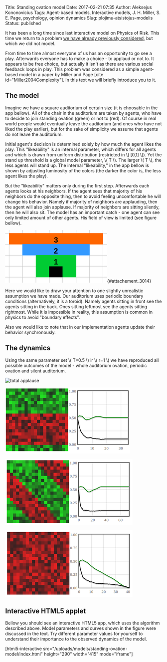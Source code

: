 Title: Standing ovation model
Date: 2017-02-21 07:35
Author: Aleksejus Kononovicius
Tags: Agent-based models, Interactive models, J. H. Miller, S. E. Page, psychology, opinion dynamics
Slug: plojimu-atsistojus-modelis
Status: published

It has been a long time
since last interactive model on Physics of Risk. This time we return to
a problem [we have already previously
considered](/statistical-physics-a-key-to-understanding-of-the-social-and-economic-complexity),
but which we did not model.

From time to time almost everyone of us has an opportunity to go see a
play. Afterwards everyone has to make a choice - to applaud or not to.
It appears to be free choice, but actually it isn't as there are various
social feedback loops in play. This problem was considered as a simple
agent-based model in a paper by Miller and Page \[cite
id="Miller2004Complexity"\]. In this text we will briefly introduce you
to it.<!--more-->

The model
---------

Imagine we have a square auditorium of certain size (it is choosable in
the app bellow). All of the chair in the auditorium are taken by agents,
who have to decide to join standing ovation (green) or not to (red). Of
course in real world people would eventually leave the auditorium (and
ones who have not liked the play earlier), but for the sake of
simplicity we assume that agents do not leave the auditorium.

Initial agent's decision is determined solely by how much the agent
likes the play. This "likeability" is an internal parameter, which
differs for all agents and which is drawn from uniform distribution
(restricted in \\\(  \[0,1\] \\\)). Yet the stand up threshold is a
global model parameter, \\\(  T \\\). The larger \\\(  T \\\), the less
agents will stand up. The internal "likeability," in the app bellow is
shown by adjusting luminosity of the colors (the darker the color is,
the less agent likes the play).

But the "likeability" matters only during the first step. Afterwards
each agents looks at his neighbors. If the agent sees that majority of
his neighbors do the opposite thing, then to avoid feeling uncomfortable
he will change his behavior. Namely if majority of neighbors are
applauding, then the agent will also join applause. If majority of
neighbors are sitting silently, then he will also sit. The model has an
important catch - one agent can see only limited amount of other agents.
His field of view is limited (see figure bellow).

![vision cone](/uploads/2017/02/som-matymo-kugis.png "Agent's field of view is a cone. Vision radius is a choosable model parameter (cases up until r=3 are shown)."){#attachement_3014}

Here we would like to draw your attention to one slightly unrealistic
assumption we have made. Our auditorium uses periodic boundary
conditions (alternatively, it is a toroid). Namely agents sitting in
front see the agents sitting in the back. Ones sitting leftmost see the
agents sitting rightmost. While it is impossible in reality, this
assumption is common in physics to avoid "boundary effects".

Also we would like to note that in our implementation agents update
their behavior synchronously.

The dynamics
------------

Using the same parameter set \\\(  T=0.5 \\\) ir \\\(  r=1 \\\) we have
reproduced all possible outcomes of the model - whole auditorium
ovation, periodic ovation and silent auditorium.

![total applause](/uploads/2017/02/som-visi-ploja.png "After some time all
agents have joined standing ovation (green curve is at 1). No agents feel
uncomfortable (black curve is at 0).")

![periodic patches 1](/uploads/2017/02/som-lygiagretus.png "Periodic ovation has developed. Agents stand up and after some time sit down. A fraction of agents remains uncomfortable.")

![periodic patches 2](/uploads/2017/02/som-diagonalus.png "Periodic ovation has developed. Agents stand up and after some time sit down. A fraction of agents remains uncomfortable. The main difference from the previous example is a shape of the 'front.'")

![applause dies down](/uploads/2017/02/som-neploja.png "After some time applause dies down (green curve is at 0). No agents feel uncomfortable (black curve is at 0).")
 
Interactive HTML5 applet
------------------------

Bellow you should see an interactive HTML5 app, which uses the algorithm
described above. Model parameters and curves shown in the figure were
discussed in the text. Try different parameter values for yourself to
understand their importance to the observed dynamics of the model.

[html5-interactive
src="/uploads/models/standing-ovation-model/index.html"
height="290" width="415" mode="iframe"]
